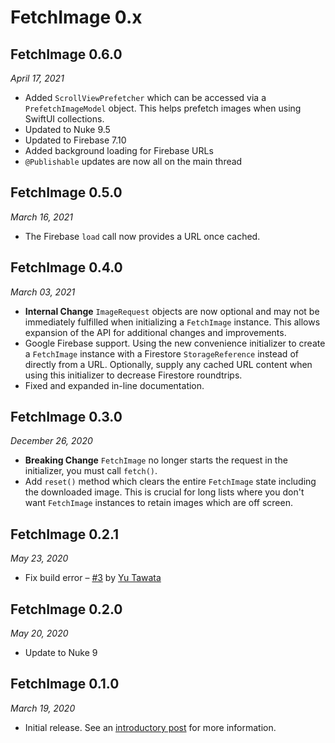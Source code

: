 # FetchImage 0.x

## FetchImage 0.6.0

*April 17, 2021*

- Added `ScrollViewPrefetcher` which can be accessed via a `PrefetchImageModel` object. This helps prefetch images when using SwiftUI collections.
- Updated to Nuke 9.5
- Updated to Firebase 7.10
- Added background loading for Firebase URLs
- `@Publishable` updates are now all on the main thread


## FetchImage 0.5.0

*March 16, 2021*

- The Firebase `load` call now provides a URL once cached.

## FetchImage 0.4.0

*March 03, 2021*

- **Internal Change** `ImageRequest` objects are now optional and may not be immediately fulfilled when initializing a `FetchImage` instance. This allows expansion of the API for additional changes and improvements.
- Google Firebase support. Using the new convenience initializer to create a `FetchImage` instance with a Firestore `StorageReference` instead of directly from a URL. Optionally, supply any cached URL content when using this initializer to decrease Firestore roundtrips.
- Fixed and expanded in-line documentation.

## FetchImage 0.3.0

*December 26, 2020*

- **Breaking Change** `FetchImage` no longer starts the request in the initializer, you must call `fetch()`.
- Add `reset()` method which clears the entire `FetchImage` state including the downloaded image. This is crucial for long lists where you don't want `FetchImage` instances to retain images which are off screen.

## FetchImage 0.2.1

*May 23, 2020*

- Fix build error – [#3](https://github.com/kean/FetchImage/pull/3) by [Yu Tawata](https://github.com/yuta24)

## FetchImage 0.2.0

*May 20, 2020*

- Update to Nuke 9

## FetchImage 0.1.0

*March 19, 2020*

- Initial release. See an [introductory post](https://kean.github.io/post/introducing-fetch-image) for more information.
